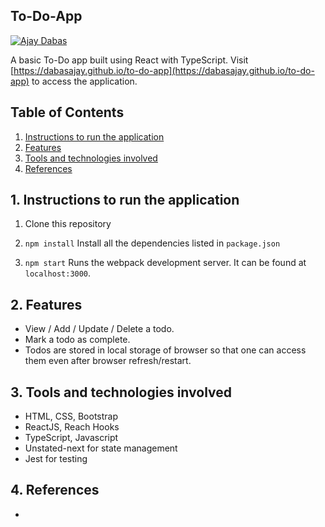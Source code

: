 ## To-Do-App

[![Ajay Dabas](https://img.shields.io/badge/Ajay-Dabas-825ee4.svg)](https://dabasajay.github.io)

A basic To-Do app built using React with TypeScript. Visit [https://dabasajay.github.io/to-do-app](https://dabasajay.github.io/to-do-app) to access the application.

## Table of Contents

1. [Instructions to run the application](#1-instructions-to-run-the-application)
2. [Features](#2-features)
3. [Tools and technologies involved](#3-tools-and-technologies-involved)
4. [References](#4-references)

## 1. Instructions to run the application

1.  Clone this repository

2.  `npm install`
    Install all the dependencies listed in `package.json`

3.  `npm start`
    Runs the webpack development server. It can be found at `localhost:3000`.

## 2. Features

- View / Add / Update / Delete a todo.
- Mark a todo as complete.
- Todos are stored in local storage of browser so that one can access them even after browser refresh/restart.

## 3. Tools and technologies involved

- HTML, CSS, Bootstrap
- ReactJS, Reach Hooks
- TypeScript, Javascript
- Unstated-next for state management
- Jest for testing

## 4. References

- 
